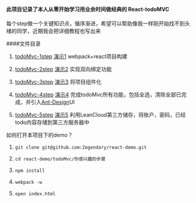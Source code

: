 #### 此项目记录了本人从零开始学习用业余时间做经典的 React-todoMVC

每个step做一个关键知识点，循序渐进，希望可以帮助像我一样刚开始找不到头绪的同学，近期我会把详细教程也写出来

####文件目录

1. [todoMvc-1step](https://github.com/Zegendary/react-demo/tree/master/todoMvc/todoMvc-1step)  [演示1](https://zegendary.github.io/react-demo/todoMvc/todoMvc-1step/) webpack+react项目构建

2. [todoMvc-2step](https://github.com/Zegendary/react-demo/tree/master/todoMvc/todoMvc-2step)  [演示2](https://zegendary.github.io/react-demo/todoMvc/todoMvc-2step/) 实现双向绑定功能

3. [todoMvc-3step](https://github.com/Zegendary/react-demo/tree/master/todoMvc/todoMvc-3step)  [演示3](https://zegendary.github.io/react-demo/todoMvc/todoMvc-3step/) 将项目组件化

4. [todoMvc-4step](https://github.com/Zegendary/react-demo/tree/master/todoMvc/todoMvc-4step)  [演示4](https://zegendary.github.io/react-demo/todoMvc/todoMvc-4step/) 完成todoMvc所有功能，包括全选，清除全部已完成，并引入[Ant-Design](https://ant.design/index-cn)UI

5. [todoMvc-5step](https://github.com/Zegendary/react-demo/tree/master/todoMvc/todoMvc-5step)  [演示5](https://zegendary.github.io/react-demo/todoMvc/todoMvc-5step/) 利用LeanCloud第三方储存，将账户，密码，已经todo内容存储到第三方服务器中

如何打开本项目下的demo？

1. `git clone git@github.com:Zegendary/react-demo.git`

2. `cd react-demo/todoMvc/你感兴趣的步骤`

3. `npm install`

4. `webpack -w`

5. `open index.html`
